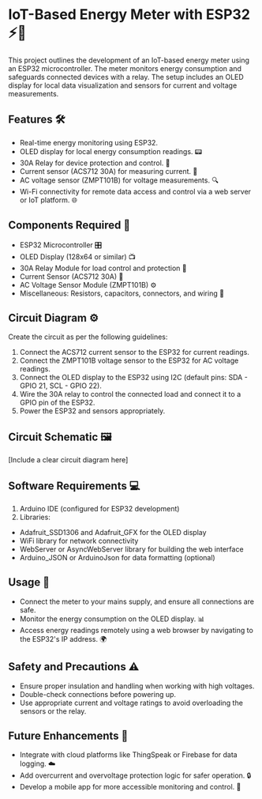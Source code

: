 # IoT-Based Energy Meter with ESP32 ⚡️🔋
This project outlines the development of an IoT-based energy meter using an ESP32 microcontroller. The meter monitors energy consumption and safeguards connected devices with a relay. The setup includes an OLED display for local data visualization and sensors for current and voltage measurements.

## Features 🛠️
- Real-time energy monitoring using ESP32.
- OLED display for local energy consumption readings. 📟
- 30A Relay for device protection and control. 🔄
- Current sensor (ACS712 30A) for measuring current. 🔌
- AC voltage sensor (ZMPT101B) for voltage measurements. 🔍
- Wi-Fi connectivity for remote data access and control via a web server or IoT platform. 🌐

## Components Required 🧰
- ESP32 Microcontroller 🎛️
- OLED Display (128x64 or similar) 📺
- 30A Relay Module for load control and protection 🔧
- Current Sensor (ACS712 30A) 🔋
- AC Voltage Sensor Module (ZMPT101B) ⚙️
- Miscellaneous: Resistors, capacitors, connectors, and wiring 🛒

## Circuit Diagram ⚙️
Create the circuit as per the following guidelines:
1. Connect the ACS712 current sensor to the ESP32 for current readings.
2. Connect the ZMPT101B voltage sensor to the ESP32 for AC voltage readings.
3. Connect the OLED display to the ESP32 using I2C (default pins: SDA - GPIO 21, SCL - GPIO 22).
4. Wire the 30A relay to control the connected load and connect it to a GPIO pin of the ESP32.
5. Power the ESP32 and sensors appropriately.

## Circuit Schematic 🖼️
[Include a clear circuit diagram here]

## Software Requirements 💻
1. Arduino IDE (configured for ESP32 development)
2. Libraries:
- Adafruit_SSD1306 and Adafruit_GFX for the OLED display
- WiFi library for network connectivity
- WebServer or AsyncWebServer library for building the web interface
- Arduino_JSON or ArduinoJson for data formatting (optional)

## Usage 🚦
- Connect the meter to your mains supply, and ensure all connections are safe.
- Monitor the energy consumption on the OLED display. 📊
- Access energy readings remotely using a web browser by navigating to the ESP32's IP address. 🌍

## Safety and Precautions ⚠️
- Ensure proper insulation and handling when working with high voltages.
- Double-check connections before powering up.
- Use appropriate current and voltage ratings to avoid overloading the sensors or the relay.

## Future Enhancements 🌟
- Integrate with cloud platforms like ThingSpeak or Firebase for data logging. ☁️
- Add overcurrent and overvoltage protection logic for safer operation. 🔒
- Develop a mobile app for more accessible monitoring and control. 📱
